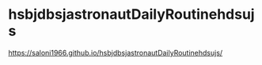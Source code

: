 # hsbjdbsjastronautDailyRoutinehdsujs


https://saloni1966.github.io/hsbjdbsjastronautDailyRoutinehdsujs/
